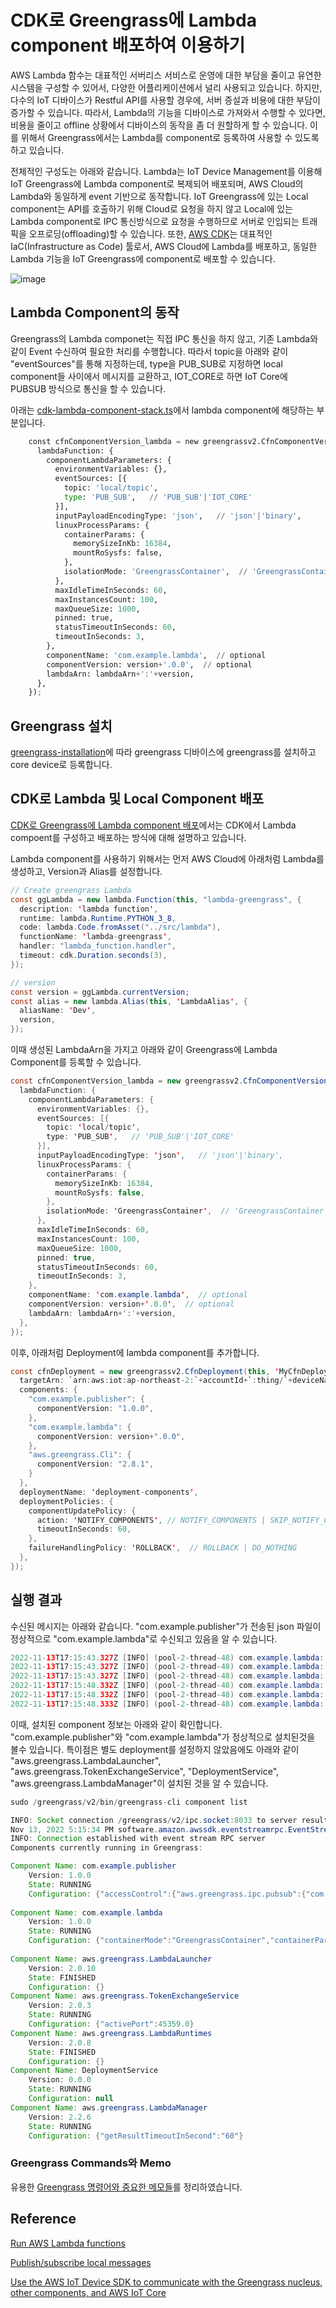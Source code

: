# CDK로 Greengrass에 Lambda component 배포하여 이용하기

AWS Lambda 함수는 대표적인 서버리스 서비스로 운영에 대한 부담을 줄이고 유연한 시스템을 구성할 수 있어서, 다양한 어플리케이션에서 널리 사용되고 있습니다. 하지만, 다수의 IoT 디바이스가 Restful API를 사용할 경우에, 서버 증설과 비용에 대한 부담이 증가할 수 있습니다. 따라서, Lambda의 기능을 디바이스로 가져와서 수행할 수 있다면, 비용을 줄이고 offline 상황에서 디바이스의 동작을 좀 더 원할하게 할 수 있습니다. 이를 위해서 Greengrass에서는 Lambda를 component로 등록하여 사용할 수 있도록 하고 있습니다. 

전체적인 구성도는 아래와 같습니다. Lambda는 IoT Device Management를 이용해 IoT Greengrass에 Lambda component로 복제되어 배포되며, AWS Cloud의 Lambda와 동일하게 event 기반으로 동작합니다. IoT Greengrass에 있는 Local component는 API를 호출하기 위해 Cloud로 요청을 하지 않고 Local에 있는 Lambda component로 IPC 통신방식으로 요청을 수행하므로 서버로 인입되는 트래픽을 오프로딩(offloading)할 수 있습니다. 또한, [AWS CDK](https://github.com/kyopark2014/technical-summary/blob/main/cdk-introduction.md)는 대표적인 IaC(Infrastructure as Code) 툴로서, AWS Cloud에 Lambda를 배포하고, 동일한 Lambda 기능을 IoT Greengrass에 component로 배포할 수 있습니다. 


![image](https://user-images.githubusercontent.com/52392004/201556871-4dd91c9e-04b9-40f3-a9fb-b38ce7c5e6ff.png)



## Lambda Component의 동작

Greengrass의 Lambda componet는 직접 IPC 통신을 하지 않고, 기존 Lambda와 같이 Event 수신하여 필요한 처리를 수행합니다. 따라서 topic을 아래와 같이 "eventSources"를 통해 지정하는데, type을 PUB_SUB로 지정하면 local component들 사이에서 메시지를 교환하고, IOT_CORE로 하면 IoT Core에 PUBSUB 방식으로 통신을 할 수 있습니다. 

아래는 [cdk-lambda-component-stack.ts](https://github.com/kyopark2014/iot-greengrass-with-lambda-component/blob/main/cdk-lambda-component/lib/cdk-lambda-component-stack.ts)에서 lambda component에 해당하는 부분입니다. 

```python
    const cfnComponentVersion_lambda = new greengrassv2.CfnComponentVersion(this, 'LambdaCfnComponentVersion', {
      lambdaFunction: {
        componentLambdaParameters: {
          environmentVariables: {},
          eventSources: [{
            topic: 'local/topic',
            type: 'PUB_SUB',   // 'PUB_SUB'|'IOT_CORE'
          }],
          inputPayloadEncodingType: 'json',   // 'json'|'binary',
          linuxProcessParams: {
            containerParams: {
              memorySizeInKb: 16384,
              mountRoSysfs: false,
            },
            isolationMode: 'GreengrassContainer',  // 'GreengrassContainer'|'NoContainer',
          },
          maxIdleTimeInSeconds: 60,
          maxInstancesCount: 100,
          maxQueueSize: 1000,
          pinned: true,
          statusTimeoutInSeconds: 60,
          timeoutInSeconds: 3,
        }, 
        componentName: 'com.example.lambda',  // optional
        componentVersion: version+'.0.0',  // optional
        lambdaArn: lambdaArn+':'+version,
      },
    }); 
```    


## Greengrass 설치

[greengrass-installation](https://github.com/kyopark2014/iot-greengrass/blob/main/preparation.md#greengrass-installation)에 따라 greengrass 디바이스에 greengrass를 설치하고 core device로 등록합니다.


## CDK로 Lambda 및 Local Component 배포 

[CDK로 Greengrass에 Lambda component 배포](https://github.com/kyopark2014/iot-greengrass-with-lambda-component/blob/main/cdk-lambda-component/)에서는 CDK에서 Lambda compoent를 구성하고 배포하는 방식에 대해 설명하고 있습니다. 

Lambda component를 사용하기 위해서는 먼저 AWS Cloud에 아래처럼 Lambda를 생성하고, Version과 Alias를 설정합니다. 

```java
// Create greengrass Lambda
const ggLambda = new lambda.Function(this, "lambda-greengrass", {
  description: 'lambda function',
  runtime: lambda.Runtime.PYTHON_3_8, 
  code: lambda.Code.fromAsset("../src/lambda"), 
  functionName: 'lambda-greengrass',
  handler: "lambda_function.handler", 
  timeout: cdk.Duration.seconds(3),
}); 

// version
const version = ggLambda.currentVersion;
const alias = new lambda.Alias(this, 'LambdaAlias', {
  aliasName: 'Dev',
  version,
});
```

이때 생성된 LambdaArn을 가지고 아래와 같이 Greengrass에 Lambda Component를 등록할 수 있습니다. 

```java
const cfnComponentVersion_lambda = new greengrassv2.CfnComponentVersion(this, 'LambdaCfnComponentVersion', {
  lambdaFunction: {
    componentLambdaParameters: {
      environmentVariables: {},
      eventSources: [{
        topic: 'local/topic',
        type: 'PUB_SUB',   // 'PUB_SUB'|'IOT_CORE'
      }],
      inputPayloadEncodingType: 'json',   // 'json'|'binary',
      linuxProcessParams: {
        containerParams: {
          memorySizeInKb: 16384,
          mountRoSysfs: false,
        },
        isolationMode: 'GreengrassContainer',  // 'GreengrassContainer'|'NoContainer',
      },
      maxIdleTimeInSeconds: 60,
      maxInstancesCount: 100,
      maxQueueSize: 1000,
      pinned: true,
      statusTimeoutInSeconds: 60,
      timeoutInSeconds: 3,
    }, 
    componentName: 'com.example.lambda',  // optional
    componentVersion: version+'.0.0',  // optional
    lambdaArn: lambdaArn+':'+version,
  },
}); 
```    

이후, 아래처럼 Deployment에 lambda component를 추가합니다.

```java
const cfnDeployment = new greengrassv2.CfnDeployment(this, 'MyCfnDeployment', {
  targetArn: `arn:aws:iot:ap-northeast-2:`+accountId+`:thing/`+deviceName,    
  components: {
    "com.example.publisher": {
      componentVersion: "1.0.0", 
    },
    "com.example.lambda": {
      componentVersion: version+".0.0", 
    },
    "aws.greengrass.Cli": {
      componentVersion: "2.8.1", 
    }
  },
  deploymentName: 'deployment-components',
  deploymentPolicies: {
    componentUpdatePolicy: {
      action: 'NOTIFY_COMPONENTS', // NOTIFY_COMPONENTS | SKIP_NOTIFY_COMPONENTS
      timeoutInSeconds: 60,
    },
    failureHandlingPolicy: 'ROLLBACK',  // ROLLBACK | DO_NOTHING
  },
});   
```    

## 실행 결과 

수신된 메시지는 아래와 같습니다. "com.example.publisher"가 전송된 json 파일이 정상적으로 "com.example.lambda"로 수신되고 있음을 알 수 있습니다.

```java
2022-11-13T17:15:43.327Z [INFO] (pool-2-thread-48) com.example.lambda: lambda_function.py:4,Event : . {serviceInstance=0, serviceName=com.example.lambda, currentState=RUNNING}
2022-11-13T17:15:43.327Z [INFO] (pool-2-thread-48) com.example.lambda: lambda_function.py:4, . {serviceInstance=0, serviceName=com.example.lambda, currentState=RUNNING}
2022-11-13T17:15:43.327Z [INFO] (pool-2-thread-48) com.example.lambda: lambda_function.py:4,{"key1": "value1", "key2": "value2", "key3": "value3"}. {serviceInstance=0, serviceName=com.example.lambda, currentState=RUNNING}
2022-11-13T17:15:48.332Z [INFO] (pool-2-thread-48) com.example.lambda: lambda_function.py:4,Event : . {serviceInstance=0, serviceName=com.example.lambda, currentState=RUNNING}
2022-11-13T17:15:48.332Z [INFO] (pool-2-thread-48) com.example.lambda: lambda_function.py:4, . {serviceInstance=0, serviceName=com.example.lambda, currentState=RUNNING}
2022-11-13T17:15:48.333Z [INFO] (pool-2-thread-48) com.example.lambda: lambda_function.py:4,{"key1": "value1", "key2": "value2", "key3": "value3"}. {serviceInstance=0, serviceName=com.example.lambda, currentState=RUNNING}
```

이때, 설치된 component 정보는 아래와 같이 확인합니다. "com.example.publisher"와 "com.example.lambda"가 정상적으로 설치된것을 볼수 있습니다. 특이점은 별도 deployment를 설정하지 않았음에도 아래와 같이 "aws.greengrass.LambdaLauncher", "aws.greengrass.TokenExchangeService", "DeploymentService", "aws.greengrass.LambdaManager"이 설치된 것을 알 수 있습니다. 

```java
sudo /greengrass/v2/bin/greengrass-cli component list

INFO: Socket connection /greengrass/v2/ipc.socket:8033 to server result [AWS_ERROR_SUCCESS]
Nov 13, 2022 5:15:34 PM software.amazon.awssdk.eventstreamrpc.EventStreamRPCConnection$1 onProtocolMessage
INFO: Connection established with event stream RPC server
Components currently running in Greengrass:

Component Name: com.example.publisher
    Version: 1.0.0
    State: RUNNING
    Configuration: {"accessControl":{"aws.greengrass.ipc.pubsub":{"com.example.publisher:pubsub:1":{"operations":["aws.greengrass#PublishToTopic"],"policyDescription":"Allows access to publish to all topics.","resources":["*"]}}}}
    
Component Name: com.example.lambda
    Version: 1.0.0
    State: RUNNING
    Configuration: {"containerMode":"GreengrassContainer","containerParams":{"devices":{},"memorySize":16384.0,"mountROSysfs":false,"volumes":{}},"inputPayloadEncodingType":"json","lambdaExecutionParameters":{"EnvironmentVariables":{}},"maxIdleTimeInSeconds":60.0,"maxInstancesCount":100.0,"maxQueueSize":1000.0,"pinned":true,"pubsubTopics":{"0":{"topic":"local/topic","type":"PUB_SUB"}},"statusTimeoutInSeconds":60.0,"timeoutInSeconds":3.0}    
    
Component Name: aws.greengrass.LambdaLauncher
    Version: 2.0.10
    State: FINISHED
    Configuration: {}
Component Name: aws.greengrass.TokenExchangeService
    Version: 2.0.3
    State: RUNNING
    Configuration: {"activePort":45359.0}
Component Name: aws.greengrass.LambdaRuntimes
    Version: 2.0.8
    State: FINISHED
    Configuration: {}
Component Name: DeploymentService
    Version: 0.0.0
    State: RUNNING
    Configuration: null
Component Name: aws.greengrass.LambdaManager
    Version: 2.2.6
    State: RUNNING
    Configuration: {"getResultTimeoutInSecond":"60"}    
```

### Greengrass Commands와 Memo

유용한 [Greengrass 명령어와 중요한 메모들](https://github.com/kyopark2014/iot-greengrass/blob/main/greengrass-commands.md)를 정리하였습니다.


## Reference

[Run AWS Lambda functions](https://docs.aws.amazon.com/greengrass/v2/developerguide/run-lambda-functions.html)

[Publish/subscribe local messages](https://docs.aws.amazon.com/greengrass/v2/developerguide/ipc-publish-subscribe.html)

[Use the AWS IoT Device SDK to communicate with the Greengrass nucleus, other components, and AWS IoT Core](https://docs.aws.amazon.com/greengrass/v2/developerguide/interprocess-communication.html)
